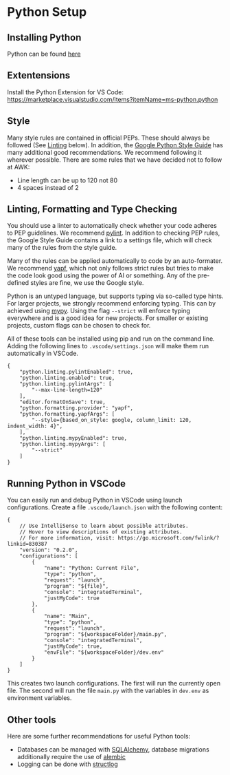 # Python Setup

## Installing Python

Python can be found [here](https://www.python.org/downloads/)

## Extentensions

Install the Python Extension for VS Code: https://marketplace.visualstudio.com/items?itemName=ms-python.python

## Style

Many style rules are contained in official PEPs. These should always be followed (See [Linting](#linting-formatting-and-type-checking) below). In addition, the [Google Python Style Guide](https://github.com/google/styleguide/blob/gh-pages/pyguide.md) has many additional good recommendations. We recommend following it wherever possible. There are some rules that we have decided not to follow at AWK:

- Line length can be up to 120 not 80
- 4 spaces instead of 2

## Linting, Formatting and Type Checking

You should use a linter to automatically check whether your code adheres to PEP guidelines. We recommend [pylint](https://pylint.pycqa.org/en/latest/). In addition to checking PEP rules, the Google Style Guide contains a link to a settings file, which will check many of the rules from the style guide.

Many of the rules can be applied automatically to code by an auto-formater. We recommend [yapf](https://pypi.org/project/yapf/), which not only follows strict rules but tries to make the code look good using the power of AI or something. Any of the pre-defined styles are fine, we use the Google style.

Python is an untyped language, but supports typing via so-called type hints. For larger projects, we strongly recommend enforcing typing. This can by achieved using [mypy](http://mypy-lang.org/). Using the flag `--strict` will enforce typing everywhere and is a good idea for new projects. For smaller or existing projects, custom flags can be chosen to check for.

All of these tools can be installed using pip and run on the command line. Adding the following lines to `.vscode/settings.json` will make them run automatically in VSCode.

```
{
    "python.linting.pylintEnabled": true,
    "python.linting.enabled": true,
    "python.linting.pylintArgs": [
        "--max-line-length=120"
    ],
    "editor.formatOnSave": true,
    "python.formatting.provider": "yapf",
    "python.formatting.yapfArgs": [
        "--style={based_on_style: google, column_limit: 120, indent_width: 4}",
    ],
    "python.linting.mypyEnabled": true,
    "python.linting.mypyArgs": [
        "--strict"
    ]
}
```

## Running Python in VSCode

You can easily run and debug Python in VSCode using launch configurations. Create a file `.vscode/launch.json` with the following content:  

```
{
    // Use IntelliSense to learn about possible attributes.
    // Hover to view descriptions of existing attributes.
    // For more information, visit: https://go.microsoft.com/fwlink/?linkid=830387
    "version": "0.2.0",
    "configurations": [
        {
            "name": "Python: Current File",
            "type": "python",
            "request": "launch",
            "program": "${file}",
            "console": "integratedTerminal",
            "justMyCode": true
        },
        {
            "name": "Main",
            "type": "python",
            "request": "launch",
            "program": "${workspaceFolder}/main.py",
            "console": "integratedTerminal",
            "justMyCode": true,
            "envFile": "${workspaceFolder}/dev.env"
        }
    ]
}
```
This creates two launch configurations. The first will run the currently open file. The second will run the file `main.py` with the variables in `dev.env` as environment variables. 

## Other tools

Here are some further recommendations for useful Python tools:

- Databases can be managed with [SQLAlchemy](https://www.sqlalchemy.org/), database migrations additionally require the use of [alembic](https://alembic.sqlalchemy.org/en/latest/)
- Logging can be done with [structlog](https://www.structlog.org/en/stable/getting-started.html)

